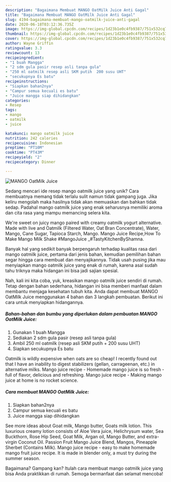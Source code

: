 ```yaml
---
description: "Bagaimana Membuat MANGO OatMilk Juice Anti Gagal"
title: "Bagaimana Membuat MANGO OatMilk Juice Anti Gagal"
slug: 4194-bagaimana-membuat-mango-oatmilk-juice-anti-gagal
date: 2020-06-18T03:12:36.735Z
image: https://img-global.cpcdn.com/recipes/1d23b1e0c4fb9387/751x532cq70/mango-oatmilk-juice-foto-resep-utama.jpg
thumbnail: https://img-global.cpcdn.com/recipes/1d23b1e0c4fb9387/751x532cq70/mango-oatmilk-juice-foto-resep-utama.jpg
cover: https://img-global.cpcdn.com/recipes/1d23b1e0c4fb9387/751x532cq70/mango-oatmilk-juice-foto-resep-utama.jpg
author: Wayne Griffin
ratingvalue: 3.3
reviewcount: 13
recipeingredient:
- "1 buah Mangga"
- "2 sdm gula pasir resep asli tanpa gula"
- "250 ml oatmilk resep asli SKM putih  200 susu UHT"
- "secukupnya Es batu"
recipeinstructions:
- "Siapkan bahan2nya"
- "Campur semua kecuali es batu"
- "Juice mangga siap dihidangkan"
categories:
- Resep
tags:
- mango
- oatmilk
- juice

katakunci: mango oatmilk juice 
nutrition: 242 calories
recipecuisine: Indonesian
preptime: "PT10M"
cooktime: "PT43M"
recipeyield: "2"
recipecategory: Dinner

---
```



![MANGO OatMilk Juice](https://img-global.cpcdn.com/recipes/1d23b1e0c4fb9387/751x532cq70/mango-oatmilk-juice-foto-resep-utama.jpg)

Sedang mencari ide resep mango oatmilk juice yang unik? Cara membuatnya memang tidak terlalu sulit namun tidak gampang juga. Jika keliru mengolah maka hasilnya tidak akan memuaskan dan bahkan tidak sedap. Padahal mango oatmilk juice yang enak seharusnya memiliki aroma dan cita rasa yang mampu memancing selera kita.

We&#39;re sweet on juicy mango paired with creamy oatmilk yogurt alternative. Made with live and Oatmilk (Filtered Water, Oat Bran Concentrate), Water, Mango, Cane Sugar, Tapioca Starch, Mango. Mango Juice Recipe,How To Make Mango Milk Shake #MangoJuice _#TastyKitchenByShamna.

Banyak hal yang sedikit banyak berpengaruh terhadap kualitas rasa dari mango oatmilk juice, pertama dari jenis bahan, kemudian pemilihan bahan segar hingga cara membuat dan menyajikannya. Tidak usah pusing jika mau menyiapkan mango oatmilk juice yang enak di rumah, karena asal sudah tahu triknya maka hidangan ini bisa jadi sajian spesial.


Nah, kali ini kita coba, yuk, kreasikan mango oatmilk juice sendiri di rumah. Tetap dengan bahan sederhana, hidangan ini bisa memberi manfaat dalam membantu menjaga kesehatan tubuh kita. Anda dapat membuat MANGO OatMilk Juice menggunakan 4 bahan dan 3 langkah pembuatan. Berikut ini cara untuk menyiapkan hidangannya.

<!--inarticleads1-->

##### Bahan-bahan dan bumbu yang diperlukan dalam pembuatan MANGO OatMilk Juice:

1. Gunakan 1 buah Mangga
1. Sediakan 2 sdm gula pasir (resep asli tanpa gula)
1. Ambil 250 ml oatmilk (resep asli SKM putih + 200 susu UHT)
1. Siapkan secukupnya Es batu


Oatmilk is wildly expensive when oats are so cheap! I recently found out that I have an inability to digest stabilizers (gellan, carrageenan, etc.) in alternative milks. Mango juice recipe - Homemade mango juice is so fresh - full of flavor, delicious and refreshing. Mango juice recipe - Making mango juice at home is no rocket science. 

<!--inarticleads2-->

##### Cara membuat MANGO OatMilk Juice:

1. Siapkan bahan2nya
1. Campur semua kecuali es batu
1. Juice mangga siap dihidangkan


See more ideas about Goat milk, Mango butter, Goats milk lotion. This luxurious creamy lotion consists of Aloe Vera juice, Helichrysum water, Sea Buckthorn, Rose Hip Seed, Goat Milk, Argan oil, Mango Butter, and extra-virgin Coconut Oil. Passion Fruit Mango Juice Blend, Mangos, Pineapple Sherbet (Contains Milk). Mango juice recipe - easy to make homemade mango fruit juice recipe. It is made in blender only, a must try during the summer season. 

Bagaimana? Gampang kan? Itulah cara membuat mango oatmilk juice yang bisa Anda praktikkan di rumah. Semoga bermanfaat dan selamat mencoba!

